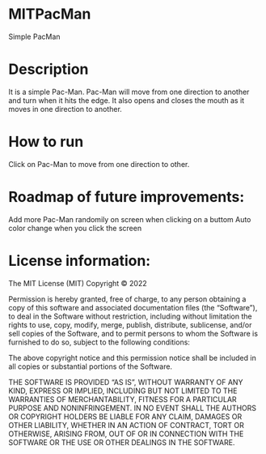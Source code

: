 # MITPacMan
Simple PacMan

# Description
It is a simple Pac-Man. Pac-Man will move from one direction to another and turn when it hits the edge. It also opens and closes the mouth as it moves in one direction to another.

# How to run
Click on Pac-Man to move from one direction to other.

# Roadmap of future improvements: 
Add more Pac-Man randomily on screen when clicking on a buttom
Auto color change when you click the screen

# License information: 
The MIT License (MIT)
Copyright © 2022 <copyright holders>

Permission is hereby granted, free of charge, to any person obtaining a copy of this software and associated documentation files (the “Software”), to deal in the Software without restriction, including without limitation the rights to use, copy, modify, merge, publish, distribute, sublicense, and/or sell copies of the Software, and to permit persons to whom the Software is furnished to do so, subject to the following conditions:

The above copyright notice and this permission notice shall be included in all copies or substantial portions of the Software.

THE SOFTWARE IS PROVIDED “AS IS”, WITHOUT WARRANTY OF ANY KIND, EXPRESS OR IMPLIED, INCLUDING BUT NOT LIMITED TO THE WARRANTIES OF MERCHANTABILITY, FITNESS FOR A PARTICULAR PURPOSE AND NONINFRINGEMENT. IN NO EVENT SHALL THE AUTHORS OR COPYRIGHT HOLDERS BE LIABLE FOR ANY CLAIM, DAMAGES OR OTHER LIABILITY, WHETHER IN AN ACTION OF CONTRACT, TORT OR OTHERWISE, ARISING FROM, OUT OF OR IN CONNECTION WITH THE SOFTWARE OR THE USE OR OTHER DEALINGS IN THE SOFTWARE.
